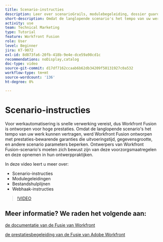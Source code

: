 ```yaml
---
title: Scenario-instructies
description: Leer over scenarioGrails, modulebegeleiding, dossier guardrails, en WebHaakrails, allen in  [!DNL Adobe Workfront Fusion].
short-description: Omdat de langlopende scenario's het tempo van uw werk kunnen vertragen, werd Workfront Fusion ontworpen met prestaties-bewarende garanties die uitvoeringstijd, gegevensgrootte, en andere scenario parameters beperken
activity: use
team: Technical Marketing
type: Tutorial
feature: Workfront Fusion
role: User
level: Beginner
jira: KT-9072
exl-id: 8d873fa6-20fb-418b-9e4e-dce59a98cd1c
recommendations: noDisplay,catalog
doc-type: video
source-git-commit: d17df7162ccaab6b62db34209f50131927c0a532
workflow-type: tm+mt
source-wordcount: '136'
ht-degree: 0%

---
```


# Scenario-instructies

Voor werkautomatisering is snelle verwerking vereist, dus Workfront Fusion is ontworpen voor hoge prestaties. Omdat de langlopende scenario&#39;s het tempo van uw werk kunnen vertragen, werd Workfront Fusion ontworpen met prestaties-bewarende garanties die uitvoeringstijd, gegevensgrootte, en andere scenario parameters beperken. Ontwerpers van Workfront Fusion-scenario&#39;s moeten zich bewust zijn van deze voorzorgsmaatregelen en deze opnemen in hun ontwerppraktijken.

In deze video leert u meer over:

* Scenario-instructies
* Modulegeleidingen
* Bestandshulplijnen
* Webhaak-instructies

>[!VIDEO](https://video.tv.adobe.com/v/335314/?quality=12&learn=on&enablevpops)

## Meer informatie? We raden het volgende aan:

[ de documentatie van de Fusie van Workfront ](https://experienceleague.adobe.com/docs/workfront/using/adobe-workfront-fusion/workfront-fusion-2.html?lang=nl-NL)

[ de prestatiesbegeleiding van de Fusie van Adobe Workfront ](https://experienceleague.adobe.com/docs/workfront/using/adobe-workfront-fusion/get-started-with-workfront-fusion/fusion-performance-guardrails.html?lang=nl-NL)
